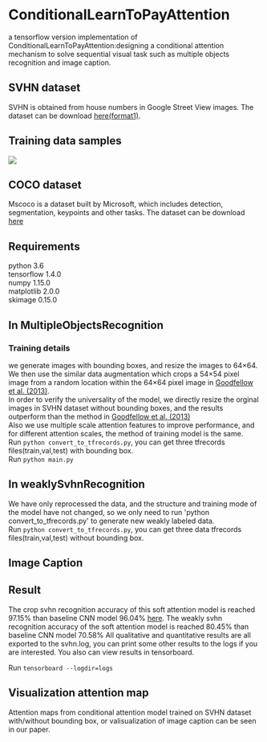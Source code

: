 # ConditionalLearnToPayAttention
a tensorflow version implementation of ConditionalLearnToPayAttention:designing a conditional attention mechanism to solve sequential visual task such as multiple objects recognition and image caption. 


## SVHN dataset
SVHN is obtained from house numbers in Google Street View images. The dataset can be download [here(format1)](http://ufldl.stanford.edu/housenumbers/).</br>

## Training data samples
![](https://github.com/caoquanjie/ConditionalLearnToPayAttention/MultipleObjectsRecognition/samples/sample.jpg)

## COCO dataset 
Mscoco is a dataset built by Microsoft, which includes detection, segmentation, keypoints and other tasks. The dataset can be download [here](http://cocodataset.org/#people)

## Requirements
python 3.6</br>
tensorflow 1.4.0</br>
numpy 1.15.0</br>
matplotlib 2.0.0</br>
skimage 0.15.0



## In MultipleObjectsRecognition</br>
### Training details
we generate images with bounding boxes, and resize the images to 64×64. 
We then use the similar data augmentation which crops a 54×54 pixel image from a random location within the 64×64 pixel image in [Goodfellow et al. (2013)](https://arxiv.org/pdf/1312.6082).</br>
In order to verify the universality of the model, we directly resize the orginal images in SVHN dataset without bounding boxes, and the results outperform than the method in [Goodfellow et al. (2013)](https://arxiv.org/pdf/1312.6082)</br>
Also we use multiple scale attention features to improve performance, and for different attention scales, the method of training model is the same.</br>
Run `python convert_to_tfrecords.py`, you can get three tfrecords files(train,val,test) with bounding box.</br>
Run `python main.py`


## In weaklySvhnRecognition</br>
We have only reprocessed the data, and the structure and training mode of the model have not changed, so we only need to run 'python convert_to_tfrecords.py' to generate new weakly labeled data.</br>
Run `python convert_to_tfrecords.py`, you can get three data tfrecords files(train,val,test) without bounding box.</br>


## Image Caption

## Result
The crop svhn recognition accuracy of this soft attention model is reached 97.15% than baseline CNN model 96.04% [here](https://github.com/caoquanjie/SVHN-multi-digits-recogniton).
The weakly svhn recognition accuracy of the soft attention model is reached 80.45% than baseline CNN model 70.58%
All qualitative and quantitative results are all exported to the svhn.log, you can print some other results to the logs if you are interested.
You also can view results in tensorboard.</br>

Run `tensorboard --logdir=logs`


## Visualization attention map 
Attention maps from conditional attention model trained on SVHN dataset with/without bounding box, or valisualization of image caption can be seen in our paper.
